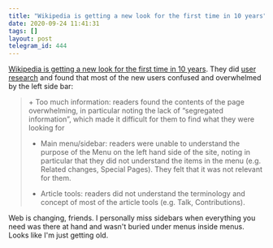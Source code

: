 ```yaml
---
title: "Wikipedia is getting a new look for the first time in 10 years"
date: 2020-09-24 11:41:31
tags: []
layout: post
telegram_id: 444
---
```


[Wikipedia is getting a new look for the first time in 10 years](https://diff.wikimedia.org/2020/09/23/wikipedia-is-getting-a-new-look-for-the-first-time-in-10-years-heres-why/). They did [user research](https://www.mediawiki.org/wiki/Reading/Web/Desktop_Improvements/Hureo_User_Research_Report) and found that most of the new users confused and overwhelmed by the left side bar:

<blockquote>
+ Too much information: readers found the contents of the page overwhelming, in particular noting the lack of “segregated information”, which made it difficult for them to find what they were looking for

+ Main menu/sidebar: readers were unable to understand the purpose of the Menu on the left hand side of the site, noting in particular that they did not understand the items in the menu (e.g. Related changes, Special Pages). They felt that it was not relevant for them.

+ Article tools: readers did not understand the terminology and concept of most of the article tools (e.g. Talk, Contributions).

</blockquote>

Web is changing, friends. I personally miss sidebars when everything you need was there at hand and wasn't buried under menus inside menus. Looks like I'm just getting old.

